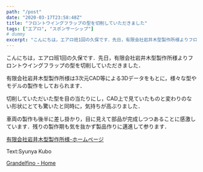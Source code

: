 ```yaml
---
path: "/post"
date: "2020-03-17T23:58:48Z"
title: "フロントウイングフラップの型を切削していただきました"
tags: ["エアロ", "スポンサーシップ"]
# dummy
excerpt: "こんにちは，エアロ班1回の久保です．先日，有限会社岩井木型製作所様よりフロントウイングフラップの型を切削していただきました．有限会社岩井木型製作所様は3次元CAD等による3Dデータをもとに，様々な型..."
---
```


[](17-1-1.jpg)

こんにちは，エアロ班1回の久保です．先日，有限会社岩井木型製作所様よりフロントウイングフラップの型を切削していただきました．

有限会社岩井木型製作所様は3次元CAD等による3Dデータをもとに，様々な型やモデルの製作をしておられます．

切削していただいた型を目の当たりにし，CAD上で見ていたものと変わりのない形状にとても驚いたと同時に，気持ちが高ぶりました．

車両の製作も後半に差し掛かり，目に見えて部品が完成しつつあることに感激しています．残りの製作期も気を抜かず製品作りに邁進して参ります．

[有限会社岩井木型製作所様-ホームページ](http://www.tec-iwai.com/)

Text:Syunya Kubo

[Grandelfino - Home](http://www.grandelfino.net/)